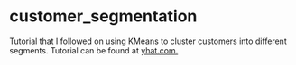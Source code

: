 # customer_segmentation

Tutorial that I followed on using KMeans to cluster customers into different segments.  Tutorial can be found at [yhat.com.](http://blog.yhat.com/posts/customer-segmentation-python-rodeo.html)
